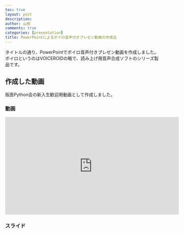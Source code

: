 ```yaml
---
toc: true
layout: post
description: 
author: 山拓
comments: true
categories: [presentation]
title: PowerPointによるボイロ音声付きプレゼン動画の作成法
---
```


タイトルの通り、PowerPointでボイロ音声付きプレゼン動画を作成しました。ボイロというのはVOICEROIDの略で、読み上げ用音声合成ソフトのシリーズ製品です。

## 作成した動画
阪医Python会の新入生歓迎用動画として作成しました。

### 動画
<iframe width="560" height="315" src="https://www.youtube.com/embed/0NF6zhajueg" frameborder="0" allow="accelerometer; autoplay; encrypted-media; gyroscope; picture-in-picture" allowfullscreen></iframe>

### スライド
<div style="width: 65%">
<script async class="speakerdeck-embed" data-id="4eb92fd774f0446ea4d40e103c3ad188" data-ratio="1.77777777777778" src="//speakerdeck.com/assets/embed.js"></script>
</div>